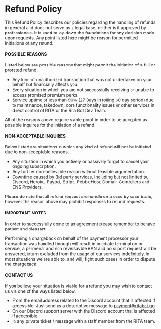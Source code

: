 # Refund Policy

This Refund Policy describes our policies regarding the handling of refunds in general and does not serve as a legal base, neither is it approved by professionals. It is used to lay down the foundations for any decision made upon requests. Any point listed here might be reason for permitted initiations of any refund.

#### POSSIBLE REASONS

Listed below are possible reasons that might permit the initiation of a full or prorated refund.

* Any kind of unauthorized transaction that was not undertaken on your behalf but financially affects you.
* Every situation in which you are not successfully receiving or unable to access promised premium perks.
* Service uptime of less than 90% (27 Days in rolling 30 day period) due to maintinance, takedown, core functionality issues or other services in direct control of RITA or the Rita Bot Dev Team.&#x20;

All of the reasons above require viable proof in order to be accepted as possible inquires for the initiation of a refund.

#### NON-ACCEPTABLE INQUIRES

Below listed are situations in which any kind of refund will not be initiated due to non-acceptable reasons.

* Any situation in which you actively or passively forgot to cancel your ongoing subscription.
* Any further non-believable reason without feasible argumentation.
* Downtime caused by 3rd party services, Including but not limited to, Discord, Heroku, Paypal, Stripe, PebbleHost, Domain Controllers and DNS Providers.

Please do note that all refund request are handle on a case by case basic, however the reason above may prohibit responses to refund requests.&#x20;

#### IMPORTANT NOTES

In order to successfully come to an agreement please remember to behave patient and pleasant.

Performing a chargeback on behalf of the payment processor your transaction was handled through will result in imediate termination or service, a permenat and non reversavble BAN and no suport request will be answered, inturn excluded from the usage of our services indefinitely. In most situations we are able to, and will, fight such cases in order to dispute the chargeback.&#x20;

#### CONTACT US

If you believe your situation is viable for a refund you may wish to contact us via one of the ways listed below.

* From the email address related to the Discord account that is affected if accessible. Just send us a descriptive message to [payment@ritabot.gg](mailto:payment@ritabot.gg)
* On our Discord support server with the Discord account that is affected if accessible.&#x20;
* In any private ticket / message with a staff member from the RITA team.&#x20;
